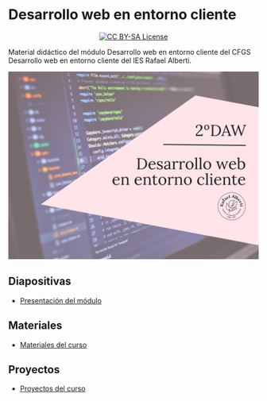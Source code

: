 # Desarrollo web en entorno cliente

<p align="center">
  <a href="LICENSE">
      <img src="https://img.shields.io/badge/License-CC%20BY--SA%204.0-lightgrey.svg?longCache=true" alt="CC BY-SA License">
    </a>
</p>

Material didáctico del módulo Desarrollo web en entorno cliente del CFGS Desarrollo web en entorno cliente del IES Rafael Alberti.

<p align="center">
  <img src="logos/DWE-22-23-moodle.png" alt="Cover Desarrollo web en entorno cliente">
</p>

## Diapositivas

- [Presentación del módulo](https://0xmrivas.github.io/material-DWEC//slides/presentacion.html)

## Materiales

- [Materiales del curso](https://0xmrivas.github.io/material-DWEC//docs/referencias)

## Proyectos
- [Proyectos del curso](https://0xmrivas.github.io/material-DWEC//docs/proyectos/)